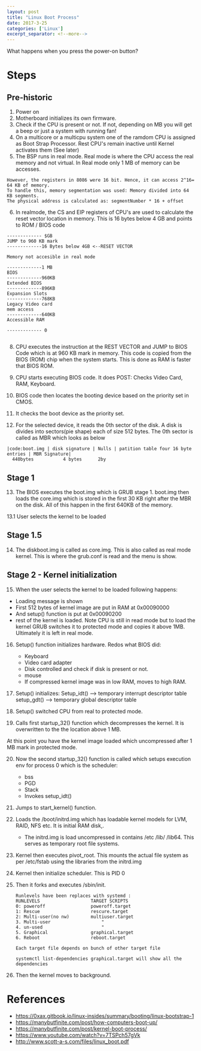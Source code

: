 ```yaml
---
layout: post
title: "Linux Boot Process"
date: 2017-3-25
categories: ['Linux']
excerpt_separator: <!--more-->
---
```



What happens when you press the power-on button?


# Steps
## Pre-historic
1. Power on
2. Motherboard initializes its own firmware. 
3. Check if the CPU is present or not. If not, depending on MB you will get a beep or just a system with running fan!
4. On a multicore or a multicpu system one of the ramdom CPU is assigned as Boot Strap Processor. Rest CPU's remain inactive until Kernel activates them (See later)
5. The BSP runs in real mode. Real mode is where the CPU access the real memory and not virtual. In Real mode only 1 MB of memory can be accesses. 

``` Why?: 8086 had 20 PIN's hence it can address 2^20=1048576 = 1048575 locations or bit = 1 MB. 
However, the registers in 8086 were 16 bit. Hence, it can access 2^16= 64 KB of memory.
To handle this, memory segmentation was used: Memory divided into 64 KB segments. 
The physical address is calculated as: segmentNumber * 16 + offset
```
6. In realmode, the CS and EIP registers of CPU's are used to calculate the reset vector location in memory. This is 16 bytes below 4 GB and points to ROM / BIOS code



```
------------- $GB
JUMP to 960 KB mark
-------------16 Bytes below 4GB <--RESET VECTOR

Memory not accesible in real mode

-------------1 MB
BIOS
-------------960KB
Extended BIOS
-------------896KB
Expansion Slots
-------------768KB
Legacy Video card
mem access
-------------640KB
Accessible RAM

------------- 0


```

8. CPU executes the instruction at the REST VECTOR and JUMP to BIOS Code which is at 960 KB mark in memory. This code is copied from the BIOS (ROM) chip when the system starts. This is done as RAM is faster that BIOS ROM.

9. CPU starts executing BIOS code. It does POST: Checks Video Card, RAM, Keyboard.

10. BIOS code then locates the booting device based on the priority set in CMOS.

11. It checks the boot device as the priority set.

12. For the selected device, it reads the 0th sector of the disk. A disk is divides into sectors(pie shape) each of size 512 bytes. The 0th sector is called as MBR which looks as below

```
|code:boot.img | disk signature | Nulls | patition table four 16 byte entries | MBR Signature|
  440bytes           4 bytes      2by
```

## Stage 1
13. The BIOS executes the boot.img which is GRUB stage 1. boot.img then loads the core.img which is stored in the first 30 KB right after the MBR on the disk. All of this happen in the first 640KB of the memory.

13.1 User selects the kernel to be loaded



## Stage  1.5

14. The diskboot.img is called as core.img. This is also called as real mode kernel. This is where the grub.conf is read and the menu is show.

## Stage 2 - Kernel initialization
15. When the user selects the kernel to be loaded following happens:

- Loading message is shown
- First 512 bytes of kernel image are put in RAM at 0x00090000
- And setup() function is put at 0x00090200
- rest of the kernel is loaded. Note CPU is still in read mode but to load the kernel GRUB switches it to protected mode and copies it above 1MB. Ultimately it is left in real mode.

16. Setup() function initializes hardware. Redos what BIOS did:
    - Keyboard
    - Video card adapter
    - Disk controlled and check if disk is present or not.
    - mouse
    - If compressed kernel image was in low RAM, moves to high RAM.
    
17. Setup() initializes:
            Setup_idt() --> temporary interrupt descriptor table
            setup_gdt() --> temporary global descriptor table

18. Setup() switched CPU from real to protected mode.

19. Calls first startup_32() function which decompresses the kernel. It is overwritten to the the location above 1 MB.

At this point you have the kernel image loaded which uncompressed after 1 MB mark in protected mode.

20. Now the second startup_32() function is called which setups execution env for process 0 which is the scheduler:
    - bss
    - PGD
    - Stack
    - Invokes setup_idt() 

21. Jumps to start_kernel() function.

22. Loads the /boot/initrd.img which has loadable kernel models for LVM, RAID, NFS etc. It is initial RAM disk,.
    - The initrd.img is load uncompressed in contains /etc /lib/ /lib64. This serves as temporary root file systems.

23. Kernel then executes pivot_root. This mounts the actual file system as per /etc/fstab using the libraries from the initrd.img

24. Kernel then initialize scheduler. This is PID 0


25. Then it forks and executes /sbin/init. 
    ```
    Runlevels have been replaces with systemd :
    RUNLEVELS                   TARGET SCRIPTS
    0: poweroff                 poweroff.target
    1: Rescue                   rescure.target
    2: Multi-user(no nw)        multiuser.target
    3. Multi-user                   "
    4. un-used                      "
    5. Graphical                graphical.target
    6. Reboot                   reboot.target

    Each target file depends on bunch of other target file

    systemctl list-dependencies graphical.target will show all the dependencies

    ```
26. Then the kernel moves to background.




# References

- https://0xax.gitbook.io/linux-insides/summary/booting/linux-bootstrap-1
- https://manybutfinite.com/post/how-computers-boot-up/
- https://manybutfinite.com/post/kernel-boot-process/
- https://www.youtube.com/watch?v=7TSPch57gVk
- http://www.scott-a-s.com/files/linux_boot.pdf